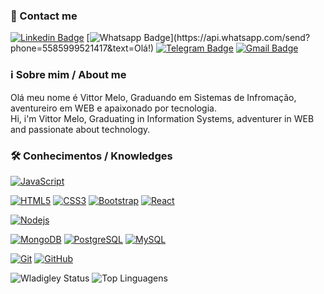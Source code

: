 ### 📲 Contact me

[![Linkedin Badge](https://img.shields.io/badge/-LinkedIn-blue?style=flat-square&logo=Linkedin&logoColor=white&link=https://www.linkedin.com/in/vittor-melo-3258b313a/)](https://www.linkedin.com/in/vittor-melo-3258b313a/)
[![Whatsapp Badge](https://img.shields.io/badge/-Whatsapp-4CA143?style=flat-square&labelColor=4CA143&logo=whatsapp&logoColor=white&link=https://api.whatsapp.com/send?phone=5585999521417&text=Olá!)](https://api.whatsapp.com/send?phone=5585999521417&text=Olá!)
[![Telegram Badge](https://img.shields.io/badge/-Telegram-1ca0f1?style=flat-square&labelColor=1ca0f1&logo=telegram&logoColor=white&link=https://t.me/VittorMe)](https://t.me/VittorMe)
[![Gmail Badge](https://img.shields.io/badge/-Gmail-c14438?style=flat-square&logo=Gmail&logoColor=white&link=mailto:vittordemelo@gmail.com)](mailto:vittordemelo@gmail.com)

### ℹ️ Sobre mim / About me
Olá meu nome é Vittor Melo, Graduando em Sistemas de Infromação, aventureiro em WEB e apaixonado por tecnologia. 
</br>
Hi, i'm Vittor Melo, Graduating in Information Systems, adventurer in WEB and passionate about technology.

### 🛠 Conhecimentos / Knowledges

[![JavaScript](https://img.shields.io/badge/-JavaScript-black?style=flat-square&logo=javascript&link=https://www.linkedin.com/in/vittor-melo-3258b313a/)](https://www.linkedin.com/in/vittor-melo-3258b313a/)

[![HTML5](https://img.shields.io/badge/-HTML5-E34F26?style=flat-square&logo=html5&logoColor=white&link=https://www.linkedin.com/in/vittor-melo-3258b313a/)](https://www.linkedin.com/in/vittor-melo-3258b313a/)
[![CSS3](https://img.shields.io/badge/-CSS3-1572B6?style=flat-square&logo=css3&link=https://www.linkedin.com/in/vittor-melo-3258b313a/)](https://www.linkedin.com/in/vittor-melo-3258b313a/)
[![Bootstrap](https://img.shields.io/badge/-Bootstrap-563D7C?style=flat-square&logo=bootstrap&link=https://www.linkedin.com/in/vittor-melo-3258b313a/)](https://www.linkedin.com/in/vittor-melo-3258b313a/)
[![React](https://img.shields.io/badge/-React-black?style=flat-square&logo=react&link=https://www.linkedin.com/in/vittor-melo-3258b313a/)](https://www.linkedin.com/in/vittor-melo-3258b313a/)

[![Nodejs](https://img.shields.io/badge/-Nodejs-black?style=flat-square&logo=Node.js&link=https://www.linkedin.com/in/vittor-melo-3258b313a/)](https://www.linkedin.com/in/vittor-melo-3258b313a/)

[![MongoDB](https://img.shields.io/badge/-MongoDB-black?style=flat-square&logo=mongodb&link=https://www.linkedin.com/in/vittor-melo-3258b313a/)](https://www.linkedin.com/in/vittor-melo-3258b313a/)
[![PostgreSQL](https://img.shields.io/badge/-PostgreSQL-336791?style=flat-square&logo=postgresql&link=https://www.linkedin.com/in/vittor-melo-3258b313a/)](https://www.linkedin.com/in/vittor-melo-3258b313a/)
[![MySQL](https://img.shields.io/badge/-MySQL-black?style=flat-square&logo=mysql&link=https://www.linkedin.com/in/vittor-melo-3258b313a/)](https://www.linkedin.com/in/vittor-melo-3258b313a/)

[![Git](https://img.shields.io/badge/-Git-black?style=flat-square&logo=git&link=https://www.linkedin.com/in/vittor-melo-3258b313a/)](https://www.linkedin.com/in/vittor-melo-3258b313a/)
[![GitHub](https://img.shields.io/badge/-GitHub-181717?style=flat-square&logo=github&link=https://www.linkedin.com/in/vittor-melo-3258b313a/)](https://www.linkedin.com/in/vittor-melo-3258b313a/)


![Wladigley Status](https://github-readme-stats.vercel.app/api?username=wladigley&show_icons=true)
![Top Linguagens](https://github-readme-stats.vercel.app/api/top-langs/?username=wladigley&layout=compact)
